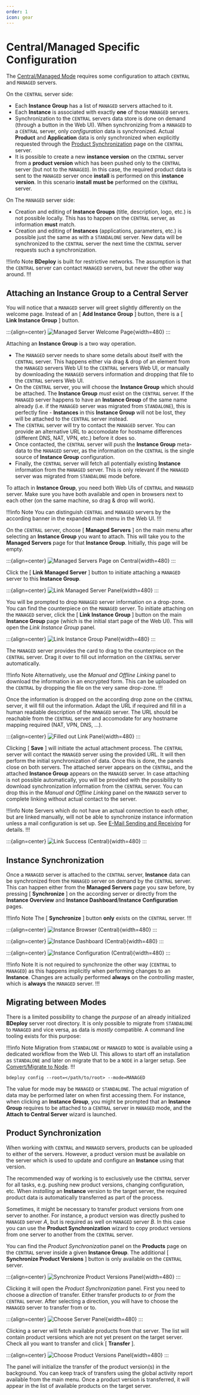 ```yaml
---
order: 1
icon: gear
---
```


# Central/Managed Specific Configuration

The [Central/Managed Mode](/setup/master/#modes-of-operation) requires some configuration to attach `CENTRAL` and `MANAGED` servers.

On the `CENTRAL` server side:

- Each **Instance Group** has a list of `MANAGED` servers attached to it.
- Each **Instance** is associated with exactly **one** of those `MANAGED` servers.
- Synchronization to the `CENTRAL` servers data store is done on demand (through a button in the Web UI). When synchronizing from a `MANAGED` to a `CENTRAL` server, only _configuration_ data is synchronized. Actual **Product** and **Application** data is only synchronized when explicitly requested through the [Product Synchronization](/user/central/#product-synchronization) page on the `CENTRAL` server.
- It is possible to create a new **instance version** on the `CENTRAL` server from a **product version** which has been pushed only to the `CENTRAL` server (but not to the `MANAGED`). In this case, the required product data is sent to the `MANAGED` server once **install** is performed on this **instance version**. In this scenario **install** **must be** performed on the `CENTRAL` server.

On The `MANAGED` server side:

- Creation and editing of **Instance Groups** (title, description, logo, etc.) is not possible locally. This has to happen on the `CENTRAL` server, as information **must** match.
- Creation and editing of **Instances** (applications, parameters, etc.) is possible just the same as with a `STANDALONE` server. New data will be synchronized to the `CENTRAL` server the next time the `CENTRAL` server requests such a synchronization.

!!!info Note
**BDeploy** is built for restrictive networks. The assumption is that the `CENTRAL` server can contact `MANAGED` servers, but never the other way around.
!!!

## Attaching an Instance Group to a Central Server

You will notice that a `MANAGED` server will greet slightly differently on the welcome page. Instead of an [ **Add Instance Group** ] button, there is a [ **Link Instance Group** ] button.

:::{align=center}
![Managed Server Welcome Page](/images/Doc_ManagedEmpty.png){width=480}
:::

Attaching an **Instance Group** is a two way operation.

- The `MANAGED` server needs to share some details about itself with the `CENTRAL` server. This happens either via drag & drop of an element from the `MANAGED` servers Web UI to the `CENTRAL` servers Web UI, or manually by downloading the `MANAGED` servers information and dropping that file to the `CENTRAL` servers Web UI.
- On the `CENTRAL` server, you will choose the **Instance Group** which should be attached. The **Instance Group** _must_ exist on the `CENTRAL` server. If the `MANAGED` server happens to have an **Instance Group** of the same name already (i.e. if the `MANAGED` server was migrated from `STANDALONE`), this is perfectly fine - **Instances** in this **Instance Group** will not be lost, they will be attached to the `CENTRAL` server instead.
- The `CENTRAL` server will try to contact the `MANAGED` server. You can provide an alternative URL to accomodate for hostname differences (different DNS, NAT, VPN, etc.) before it does so.
- Once contacted, the `CENTRAL` server will push the **Instance Group** meta-data to the `MANAGED` server, as the information on the `CENTRAL` is the single source of **Instance Group** configuration.
- Finally, the `CENTRAL` server will fetch all potentially existing **Instance** information from the `MANAGED` server. This is only relevant if the `MANAGED` server was migrated from `STANDALONE` mode before.

To attach in **Instance Group**, you need both Web UIs of `CENTRAL` and `MANAGED` server. Make sure you have both available and open in browsers next to each other (on the same machine, so drag & drop will work).

!!!info Note
You can distinguish `CENTRAL` and `MANAGED` servers by the according banner in the expanded main menu in the Web UI.
!!!

On the `CENTRAL` server, choose [ **Managed Servers** ] on the main menu after selecting an **Instance Group** you want to attach. This will take you to the **Managed Servers** page for that **Instance Group**. Initially, this page will be empty.

:::{align=center}
![Managed Servers Page on Central](/images/Doc_CentralEmptyServers.png){width=480}
:::

Click the [ **Link Managed Server** ] button to initiate attaching a `MANAGED` server to this **Instance Group**.

:::{align=center}
![Link Managed Server Panel](/images/Doc_CentralLinkServer.png){width=480}
:::

You will be prompted to drop `MANAGED` server information on a drop-zone. You can find the counterpiece on the `MANAGED` server. To initiate attaching on the `MANAGED` server, click the [ **Link Instance Group** ] button on the main **Instance Group** page (which is the initial start page of the Web UI). This will open the _Link Instance Group_ panel.

:::{align=center}
![Link Instance Group Panel](/images/Doc_ManagedLinkGroup.png){width=480}
:::

The `MANAGED` server provides the card to drag to the counterpiece on the `CENTRAL` server. Drag it over to fill out information on the `CENTRAL` server automatically.

!!!info Note
Alternatively, use the _Manual and Offline Linking_ panel to download the information in an encrypted form. This can be uploaded on the `CENTRAL` by dropping the file on the very same drop-zone.
!!!

Once the information is dropped on the according drop zone on the `CENTRAL` server, it will fill out the information. Adapt the URL if required and fill in a human readable description of the `MANAGED` server. The URL should be reachable from the `CENTRAL` server and accomodate for any hostname mapping required (NAT, VPN, DNS, ...).

:::{align=center}
![Filled out Link Panel](/images/Doc_CentralLinkServerFilled.png){width=480}
:::

Clicking [ **Save** ] will initiate the actual attachment process. The `CENTRAL` server will contact the `MANAGED` server using the provided URL. It will then perform the initial synchronization of data. Once this is done, the panels close on both servers. The attached server appears on the `CENTRAL`, and the attached **Instance Group** appears on the `MANAGED` server. In case attaching is not possible automatically, you will be provided with the possibility to download synchronization information from the `CENTRAL` server. You can drop this in the _Manual and Offline Linking_ panel on the `MANAGED` server to complete linking without actual contact to the server.

!!!info Note
Servers which do not have an actual connection to each other, but are linked manually, will not be able to synchronize instance information unless a mail configuration is set up. See [E-Mail Sending and Receiving](/experts/mail/) for details.
!!!

:::{align=center}
![Link Success (Central)](/images/Doc_CentralLinkDone.png){width=480}
:::

## Instance Synchronization

Once a `MANAGED` server is attached to the `CENTRAL` server, **Instance** data can be synchronized from the `MANAGED` server on demand by the `CENTRAL` server. This can happen either from the **Managed Servers** page you saw before, by pressing [ **Synchronize** ] on the according server or directly from the **Instance Overview** and **Instance Dashboard**/**Instance Configuration** pages.

!!!info Note
The [ **Synchronize** ] button **only** exists on the `CENTRAL` server.
!!!

:::{align=center}
![Instance Browser (Central)](/images/Doc_CentralInstanceList.png){width=480}
:::

:::{align=center}
![Instance Dashboard (Central)](/images/Doc_CentralInstanceDashboard.png){width=480}
:::

:::{align=center}
![Instance Configuration (Central)](/images/Doc_CentralInstanceConfiguration.png){width=480}
:::

!!!info Note
It is not required to synchronize the other way (`CENTRAL` to `MANAGED`) as this happens implicitly when performing changes to an **Instance**. Changes are actually performed **always** on the _controlling_ master, which is **always** the `MANAGED` server.
!!!

## Migrating between Modes

There is a limited possibility to change the _purpose_ of an already initialized **BDeploy** server root directory. It is only possible to migrate from `STANDALONE` to `MANAGED` and vice versa, as data is _mostly_ compatible. A command line tooling exists for this purpose:

!!!info Note
Migration from `STANDALONE` or `MANAGED` to `NODE` is available using a dedicated workflow from the Web UI. This allows to start off an installation as `STANDALONE` and later on migrate that to be a `NODE` in a larger setup. See [Convert/Migrate to Node](/setup/node/#convertmigrate-to-node).
!!!

```
bdeploy config --root=</path/to/root> --mode=MANAGED
```

The value for mode may be `MANAGED` or `STANDALONE`. The actual migration of data may be performed later on when first accessing them. For instance, when clicking an **Instance Group**, you might be prompted that an **Instance Group** requires to be attached to a `CENTRAL` server in `MANAGED` mode, and the **Attach to Central Server** wizard is launched.

## Product Synchronization

When working with `CENTRAL` and `MANAGED` servers, products can be uploaded to either of the servers. However, a product version must be available on the server which is used to update and configure an **Instance** using that version.

The recommended way of working is to exclusively use the `CENTRAL` server for all tasks, e.g. pushing new product versions, changing configuration, etc. When _installing_ an **Instance** version to the target server, the required product data is automatically transferred as part of the process.

Sometimes, it might be necessary to transfer product versions from one server to another. For instance, a product version was directly pushed to `MANAGED` server _A_, but is required as well on `MANAGED` server _B_. In this case you can use the **Product Synchronization** wizard to copy product versions from one server to another from the `CENTRAL` server.

You can find the _Product Synchronization_ panel on the **Products** page on the `CENTRAL` server inside a given **Instance Group**. The additional [ **Synchronize Product Versions** ] button is only available on the `CENTRAL` server.

:::{align=center}
![Synchronize Product Versions Panel](/images/Doc_CentralProdSync.png){width=480}
:::

Clicking it will open the _Product Synchronization_ panel. First you need to choose a _direction_ of transfer. Either transfer products _to_ or _from_ the `CENTRAL` server. After selecting a direction, you will have to choose the `MANAGED` server to transfer from or to.

:::{align=center}
![Choose Server Panel](/images/Doc_CentralProdSyncServer.png){width=480}
:::

Clicking a server will fetch available products from that server. The list will contain product versions which are not yet present on the target server. Check all you want to transfer and click [ **Transfer** ].

:::{align=center}
![Choose Product Versions Panel](/images/Doc_CentralProdSyncVersion.png){width=480}
:::

The panel will initialize the transfer of the product version(s) in the background. You can keep track of transfers using the global activity report available from the main menu. Once a product version is transferred, it will appear in the list of available products on the target server.
